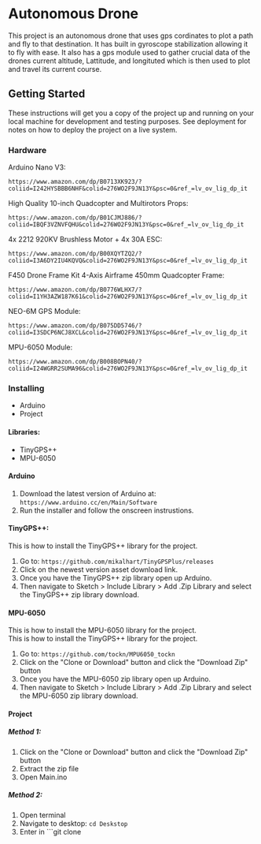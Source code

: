 # Autonomous Drone
This project is an autonomous drone that uses gps cordinates to plot a path and fly to that destination. It has built in gyroscope stabilization allowing it to fly with ease. It also has a gps module used to gather crucial data of the drones current altitude, Lattitude, and longituted which is then used to plot and travel its current course.
## Getting Started
These instructions will get you a copy of the project up and running on your local machine for development and testing purposes. See deployment for notes on how to deploy the project on a live system.
### Hardware
Arduino Nano V3:
```
https://www.amazon.com/dp/B0713XK923/?coliid=I242HYSBBB6NHF&colid=276WO2F9JN13Y&psc=0&ref_=lv_ov_lig_dp_it
```
High Quality 10-inch Quadcopter and Multirotors Props:
```
https://www.amazon.com/dp/B01CJMJ886/?coliid=IBQF3VZNVFQHU&colid=276WO2F9JN13Y&psc=0&ref_=lv_ov_lig_dp_it
```
4x 2212 920KV Brushless Motor + 4x 30A ESC:
```
https://www.amazon.com/dp/B00XQYTZQ2/?coliid=I3A6DY2IU4KQVQ&colid=276WO2F9JN13Y&psc=0&ref_=lv_ov_lig_dp_it
```
F450 Drone Frame Kit 4-Axis Airframe 450mm Quadcopter Frame:
```
https://www.amazon.com/dp/B0776WLHX7/?coliid=I1YH3AZW187K61&colid=276WO2F9JN13Y&psc=0&ref_=lv_ov_lig_dp_it
```
NEO-6M GPS Module:
```
https://www.amazon.com/dp/B075DD5746/?coliid=I3SDCP6NCJ8XCL&colid=276WO2F9JN13Y&psc=0&ref_=lv_ov_lig_dp_it
```
MPU-6050 Module:
```
https://www.amazon.com/dp/B008BOPN40/?coliid=I24WGRR2SUMA96&colid=276WO2F9JN13Y&psc=0&ref_=lv_ov_lig_dp_it
```
### Installing
* Arduino <br />
* Project <br />
#### Libraries:
* TinyGPS++ <br />
* MPU-6050 <br />

#### Arduino 
1) Download the latest version of Arduino at: ```https://www.arduino.cc/en/Main/Software```
2) Run the installer and follow the onscreen instrustions.

#### TinyGPS++:
This is how to install the TinyGPS++ library for the project. <br />
1) Go to: ```https://github.com/mikalhart/TinyGPSPlus/releases```
2) Click on the newest version asset download link.
3) Once you have the TinyGPS++ zip library open up Arduino.
4) Then navigate to Sketch > Include Library > Add .Zip Library and select the TinyGPS++ zip library download.
#### MPU-6050
This is how to install the MPU-6050 library for the project. <br />
This is how to install the TinyGPS++ library for the project. <br />
1) Go to: ```https://github.com/tockn/MPU6050_tockn```
2) Click on the "Clone or Download" button and click the "Download Zip" button
3) Once you have the MPU-6050 zip library open up Arduino.
4) Then navigate to Sketch > Include Library > Add .Zip Library and select the MPU-6050 zip library download.

#### Project
##### Method 1:
1) Click on the "Clone or Download" button and click the "Download Zip" button
2) Extract the zip file
3) Open Main.ino
##### Method 2:
1) Open terminal 
2) Navigate to desktop: ```cd Deskstop```
3) Enter in ```git clone 

